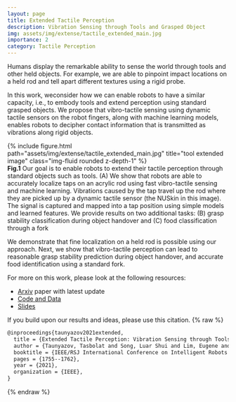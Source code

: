 ```yaml
---
layout: page
title: Extended Tactile Perception
description: Vibration Sensing through Tools and Grasped Object
img: assets/img/extense/tactile_extended_main.jpg
importance: 2
category: Tactile Perception
---
```


Humans display the remarkable ability to sense the world through tools and other held objects. For example, we are able to pinpoint impact locations on a held rod and tell apart different textures using a rigid probe.

In this work, weconsider how we can enable robots to have a similar capacity, i.e., to embody tools and extend perception using standard grasped objects. We propose that vibro-tactile sensing using dynamic tactile sensors on the robot fingers, along with machine learning models, enables robots to decipher contact information that is transmitted as vibrations along rigid objects. 


<div class="row justify-content-sm-center">
    <div>
        {% include figure.html path="assets/img/extense/tactile_extended_main.jpg" title="tool extended image" class="img-fluid rounded z-depth-1" %}
    </div>
</div>
<div class="caption">
    <strong>Fig.1</strong> Our goal is to enable robots to extend their tactile perception through standard objects such as tools. (A) We show that robots are able to accurately localize taps on an acrylic rod using fast vibro-tactile sensing and machine learning. Vibrations caused by the tap travel up the rod where they are picked up by a dynamic tactile sensor (the NUSkin in this image). The signal is captured and mapped into a tap position using simple models and learned features. We provide results on two additional tasks: (B) grasp stability classification during object handover and (C) food classification through a fork
</div>

We demonstrate that fine localization on a held rod is possible using our approach. Next, we show that vibro-tactile perception can lead to reasonable grasp stability prediction during object handover, and accurate food identification using a standard fork.

For more on this work, please look at the following resources:

<ul>
<li><a href="https://arxiv.org/abs/2106.00489">Arxiv</a> paper with latest update</li>
<li><a href="https://github.com/clear-nus/ext-sense">Code and Data</a></li>
<li><a href="assets/pdf/presentation_IROS2021.pdf">Slides</a></li>
</ul>

If you build upon our results and ideas, please use this citation.
{% raw %}
```html
@inproceedings{taunyazov2021extended,
  title = {Extended Tactile Perception: Vibration Sensing through Tools and Grasped Objects},
  author = {Taunyazov, Tasbolat and Song, Luar Shui and Lim, Eugene and See, Hian Hian and Lee, David and Tee, Benjamin CK and Soh, Harold},
  booktitle = {IEEE/RSJ International Conference on Intelligent Robots and Systems (IROS)},
  pages = {1755--1762},
  year = {2021},
  organization = {IEEE},
}
```
{% endraw %}
